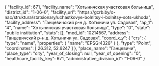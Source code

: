 {
    "facility_id": 671,
    "facility_name": "Хотыничская участковая больница",
    "district_id": "1-06-0",
    "facility_url": "https:\/\/gcrb.by\/o-nac\/struktura\/statsionary\/uchastkovye-bolnitsy-i-bolnitsy-sots-ukhoda",
    "facility_address": "Ганцевичский р-н д. Хотыничи ул. Садовая",
    "ap_1": "4",
    "name": "Хотыничская участковая больница",
    "type": "0",
    "state": "public institution",
    "stats": [],
    "med_id": 10214567,
    "address": "Ганцевичский р-н д. Хотыничи ул. Садовая",
    "coord_x_y": {
        "crs": {
            "type": "name",
            "properties": {
                "name": "EPSG:4326"
            }
        },
        "type": "Point",
        "coordinates": [
            26.312,
            52.6247
        ]
    },
    "place_name": "Ганцевичи",
    "place_type": "city",
    "year_of_closing": null,
    "year_of_opening": "0",
    "healthcare_facility_key": 671,
    "administrative_division_id": "1-06-0"
}